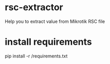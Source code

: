 # rsc-extractor
Help you to extract value from Mikrotik RSC file

# install requirements
pip install -r /requirements.txt
